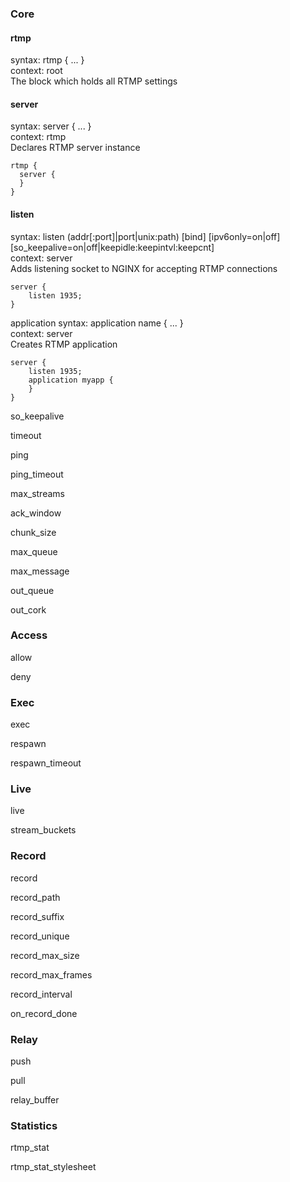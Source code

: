 ### Core
#### rtmp
syntax: rtmp { ... }  
context: root  
The block which holds all RTMP settings

#### server
syntax: server { ... }  
context: rtmp  
Declares RTMP server instance

    rtmp {
      server {
      }
    }

#### listen
syntax: listen (addr[:port]|port|unix:path) [bind]  [ipv6only=on|off] [so_keepalive=on|off|keepidle:keepintvl:keepcnt]  
context: server  
Adds listening socket to NGINX for accepting RTMP connections

    server {
        listen 1935;
    }

application
syntax: application name { ... }  
context: server  
Creates RTMP application

    server {
        listen 1935;
        application myapp {
        }
    }


so_keepalive

timeout

ping

ping_timeout

max_streams

ack_window

chunk_size

max_queue

max_message

out_queue

out_cork

### Access

allow

deny

### Exec

exec

respawn

respawn_timeout

### Live

live

stream_buckets

### Record

record

record_path

record_suffix

record_unique

record_max_size

record_max_frames

record_interval

on_record_done

### Relay

push

pull

relay_buffer

### Statistics

rtmp_stat

rtmp_stat_stylesheet